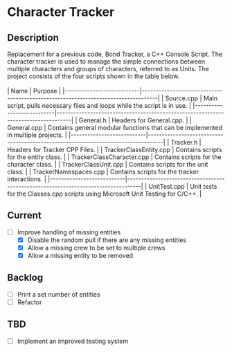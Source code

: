 # Character Tracker
## Description
Replacement for a previous code, Bond Tracker, a C++ Console Script.
The character tracker is used to manage the simple connections between multiple characters and groups of characters, referred to as Units.
The project consists of the four scripts shown in the table below.
<br> <br>
| Name                      | Purpose                                                                           |
|---------------------------|-----------------------------------------------------------------------------------|
| Source.cpp                | Main script, pulls necessary files and loops while the script is in use.          |
|---------------------------|-----------------------------------------------------------------------------------|
| General.h                 | Headers for General.cpp.                                                          |
| General.cpp               | Contains general modular functions that can be implemented in multiple projects.  |
|---------------------------|-----------------------------------------------------------------------------------|
| Tracker.h                 | Headers for Tracker CPP Files.                                                    |
| TrackerClassEntity.cpp    | Contains scripts for the entity class.                                            |
| TrackerClassCharacter.cpp | Contains scripts for the character class.                                         |
| TrackerClassUnit.cpp      | Contains scripts for the unit class.                                              |
| TrackerNamespaces.cpp     | Contains scripts for the tracker interactions.                                    |
|---------------------------|-----------------------------------------------------------------------------------|
| UnitTest.cpp              | Unit tests for the Classes.cpp scripts using Microsoft Unit Testing for C/C++.    |

## Current
- [ ] Improve handling of missing entities
  - [X] Disable the random pull if there are any missing entities
  - [X] Allow a missing crew to be set to multiple crews
  - [X] Allow a missing entity to be removed

## Backlog
- [ ] Print a set number of entities
- [ ] Refactor

## TBD
- [ ] Implement an improved testing system